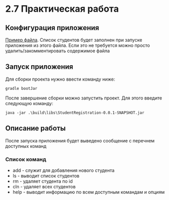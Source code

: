 # 2.7 Практическая работа

## Конфигурация приложения
[Пример файла](src/main/resources/application.yaml).
Список студентов будет заполнен при запуске приложения из этого файла.
Если это не требуется можно просто удалить/закомментировать содержимое файла
## Запуск приложения
Для сборки проекта нужно ввести команду ниже:
```shell
gradle bootJar
```
После завершение сборки можно запустить проект.
Для этого введите следующую команду:
```shell
java -jar .\build\libs\StudentRegistration-0.0.1-SNAPSHOT.jar
```

## Описание работы
После запуска приложения будет выведено сообщение с перечнем доступных команд

### Список команд
* add - служит для добавления нового студента
* ls - выводит список студентов
* rm - удаляет студента по id
* cln - удаляет всех студентов
* help - выводит информацию по всем доступным командам и опциям
